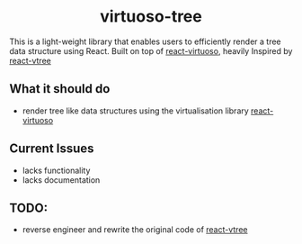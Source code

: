 <div align="center"><h1>virtuoso-tree</h1></div>

This is a light-weight library that enables users to efficiently render a tree data structure using React. Built on top of [react-virtuoso](https://github.com/petyosi/react-virtuoso), heavily Inspired by [react-vtree](https://github.com/Lodin/react-vtree)

## What it should do
- render tree like data structures using the virtualisation library [react-virtuoso](https://github.com/petyosi/react-virtuoso)

## Current Issues
- lacks functionality
- lacks documentation

## TODO:
- reverse engineer and rewrite the original code of [react-vtree](https://github.com/Lodin/react-vtree)
